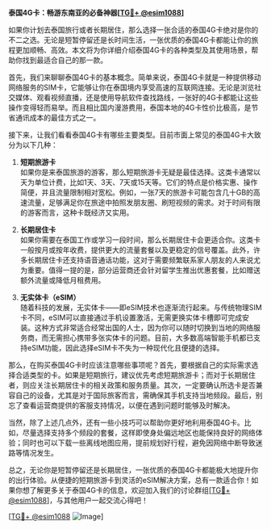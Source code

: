 **泰国4G卡：畅游东南亚的必备神器[[TG💪+ @esim1088](https://t.me/s/esim1088)]**

如果你计划去泰国旅行或者长期居住，那么选择一张合适的泰国4G卡绝对是你的不二之选。无论是短暂停留还是长时间生活，一张优质的泰国4G卡都能让你的旅程更加顺畅、高效。本文将为你详细介绍泰国4G卡的各种类型及其使用场景，帮助你找到最适合自己的那一款。

首先，我们来聊聊泰国4G卡的基本概念。简单来说，泰国4G卡就是一种提供移动网络服务的SIM卡，它能够让你在泰国境内享受高速的互联网连接。无论是浏览社交媒体、观看视频直播，还是使用导航软件查找路线，一张好的4G卡都能让这些操作变得轻而易举。而且相比国内漫游费用，泰国本地的4G卡性价比极高，是节省通讯成本的最佳方式之一。

接下来，让我们看看泰国4G卡有哪些主要类型。目前市面上常见的泰国4G卡大致分为以下几种：

1. **短期旅游卡**  
   如果你是来泰国旅游的游客，那么短期旅游卡无疑是最佳选择。这类卡通常以天为单位计费，比如1天、3天、7天或15天等。它们的特点是价格实惠、操作简便，并且流量限制相对宽松。例如，一张7天的旅游卡可能包含几十GB的高速流量，足够满足你在旅途中拍照发朋友圈、刷短视频的需求。对于时间有限的游客而言，这种卡既经济又实用。

2. **长期居住卡**  
   如果你需要在泰国工作或学习一段时间，那么长期居住卡会更适合你。这类卡一般按月或按年收费，提供更大的流量套餐以及更稳定的信号覆盖。此外，许多长期居住卡还支持语音通话功能，这对于需要频繁联系家人朋友的人来说尤为重要。值得一提的是，部分运营商还会针对留学生推出优惠套餐，比如赠送额外流量或降低月租费用。

3. **无实体卡（eSIM）**  
   随着科技的发展，无实体卡——即eSIM技术也逐渐流行起来。与传统物理SIM卡不同，eSIM可以直接通过手机设置激活，无需更换实体卡槽即可完成安装。这种方式非常适合经常出国的人士，因为你可以随时切换到当地的网络服务商，而无需担心携带多张实体卡的问题。目前，大多数高端智能手机都已支持eSIM功能，因此选择eSIM卡不失为一种现代化且便捷的选择。

那么，在购买泰国4G卡时应该注意哪些事项呢？首先，要根据自己的实际需求选择合适类型的卡。如果是短期旅行，建议优先考虑短期旅游卡；而对于长期居住者，则应关注长期居住卡的相关政策和服务质量。其次，一定要确认所选卡是否兼容自己的设备，尤其是对于国际旅客而言，需确保其手机支持当地频段。最后，别忘了查看运营商提供的客服支持情况，以便在遇到问题时能够及时解决。

当然，除了上述几点外，还有一些小技巧可以帮助你更好地利用泰国4G卡。比如，尽量选择支持多个频段的套餐，这样即使身处偏远地区也能保持良好的网络体验；同时也可以下载一些离线地图应用，提前规划好行程，避免因网络中断导致迷路等情况发生。

总之，无论你是短暂停留还是长期居住，一张优质的泰国4G卡都能极大地提升你的出行体验。从便捷的短期旅游卡到灵活的eSIM解决方案，总有一款适合你！如果你想了解更多关于泰国4G卡的信息，欢迎加入我们的讨论群组[[TG💪+ @esim1088](https://t.me/s/esim1088)]，与其他用户一起交流心得吧！

[[TG💪+ @esim1088](https://t.me/s/esim1088) ![Image](https://i.postimg.cc/4NQfJmqS/Snipaste-2025-05-13-00-14-12.png)]